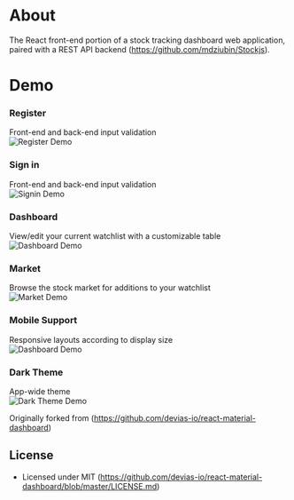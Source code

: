 # About

The React front-end portion of a stock tracking dashboard web application, paired with a REST API backend (https://github.com/mdziubin/Stockjs).

# Demo

### Register
Front-end and back-end input validation\
![Register Demo](https://i.imgur.com/vByksDM.gif)

### Sign in
Front-end and back-end input validation\
![Signin Demo](https://i.imgur.com/rGbrR9x.gif)

### Dashboard
View/edit your current watchlist with a customizable table\
![Dashboard Demo](https://i.imgur.com/d9Iz4OV.gif)

### Market
Browse the stock market for additions to your watchlist\
![Market Demo](https://i.imgur.com/To3sS89.gif)

### Mobile Support
Responsive layouts according to display size\
![Dashboard Demo](https://i.imgur.com/9bMMRD2.gif)

### Dark Theme
App-wide theme\
![Dark Theme Demo](https://i.imgur.com/tJCWbKN.gif)

Originally forked from (https://github.com/devias-io/react-material-dashboard)
## License

- Licensed under MIT (https://github.com/devias-io/react-material-dashboard/blob/master/LICENSE.md)







